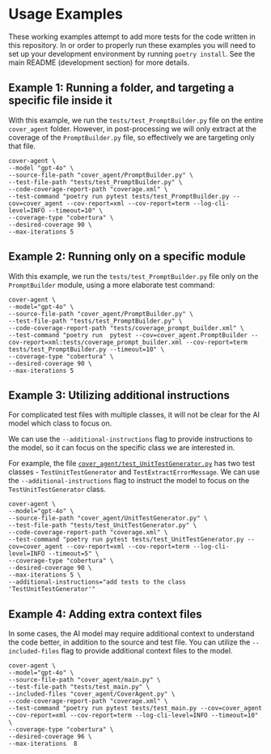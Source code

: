 # Usage Examples
These working examples attempt to add more tests for the code written in this repository. In or order to properly run these examples you will need to set up your development environment by running `poetry install`. See the main README (development section) for more details.

## Example 1: Running a folder, and targeting a specific file inside it
With this example, we run the `tests/test_PromptBuilder.py` file on the entire `cover_agent` folder.
However, in post-processing we will only extract at the coverage of the `PromptBuilder.py` file, so effectively we are targeting only that file.

```shell
cover-agent \
--model "gpt-4o" \
--source-file-path "cover_agent/PromptBuilder.py" \
--test-file-path "tests/test_PromptBuilder.py" \
--code-coverage-report-path "coverage.xml" \
--test-command "poetry run pytest tests/test_PromptBuilder.py --cov=cover_agent --cov-report=xml --cov-report=term --log-cli-level=INFO --timeout=10" \
--coverage-type "cobertura" \
--desired-coverage 90 \
--max-iterations 5
```

## Example 2: Running only on a specific module

With this example, we run the `tests/test_PromptBuilder.py` file only on the `PromptBuilder` module, using a more elaborate test command:
```shell
cover-agent \
--model="gpt-4o" \
--source-file-path "cover_agent/PromptBuilder.py" \
--test-file-path "tests/test_PromptBuilder.py" \
--code-coverage-report-path "tests/coverage_prompt_builder.xml" \
--test-command "poetry run  pytest --cov=cover_agent.PromptBuilder --cov-report=xml:tests/coverage_prompt_builder.xml --cov-report=term tests/test_PromptBuilder.py --timeout=10" \
--coverage-type "cobertura" \
--desired-coverage 90 \
--max-iterations 5
```

## Example 3: Utilizing additional instructions
For complicated test files with multiple classes, it will not be clear for the AI model which class to focus on.

We can use the `--additional-instructions` flag to provide instructions to the model, so it can focus on the specific class we are interested in.

For example, the file [`cover_agent/test_UnitTestGenerator.py`](../tests/test_UnitTestGenerator.py) has two test classes - `TestUnitTestGenerator` and `TestExtractErrorMessage`.
We can use the `--additional-instructions` flag to instruct the model to focus on the `TestUnitTestGenerator` class.

```shell
cover-agent \
--model="gpt-4o" \
--source-file-path "cover_agent/UnitTestGenerator.py" \
--test-file-path "tests/test_UnitTestGenerator.py" \
--code-coverage-report-path "coverage.xml" \
--test-command "poetry run pytest tests/test_UnitTestGenerator.py --cov=cover_agent --cov-report=xml --cov-report=term --log-cli-level=INFO --timeout=5" \
--coverage-type "cobertura" \
--desired-coverage 90 \
--max-iterations 5 \
--additional-instructions="add tests to the class 'TestUnitTestGenerator'"
```

## Example 4: Adding extra context files
In some cases, the AI model may require additional context to understand the code better, in addition to the source and test file.
You can utilize the `--included-files` flag to provide additional context files to the model.

```shell
cover-agent \
--model="gpt-4o" \
--source-file-path "cover_agent/main.py" \
--test-file-path "tests/test_main.py" \
--included-files "cover_agent/CoverAgent.py" \
--code-coverage-report-path "coverage.xml" \
--test-command "poetry run pytest tests/test_main.py --cov=cover_agent --cov-report=xml --cov-report=term --log-cli-level=INFO --timeout=10" \
--coverage-type "cobertura" \
--desired-coverage 96 \
--max-iterations  8
```

